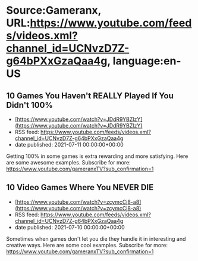 # Source:Gameranx, URL:https://www.youtube.com/feeds/videos.xml?channel_id=UCNvzD7Z-g64bPXxGzaQaa4g, language:en-US

## 10 Games You Haven't REALLY Played If You Didn't 100%
 - [https://www.youtube.com/watch?v=JDdR9YBZlzY](https://www.youtube.com/watch?v=JDdR9YBZlzY)
 - RSS feed: https://www.youtube.com/feeds/videos.xml?channel_id=UCNvzD7Z-g64bPXxGzaQaa4g
 - date published: 2021-07-11 00:00:00+00:00

Getting 100% in some games is extra rewarding and more satisfying. Here are some awesome examples.
Subscribe for more: https://www.youtube.com/gameranxTV?sub_confirmation=1

## 10 Video Games Where You NEVER DIE
 - [https://www.youtube.com/watch?v=zcymcCj8-a8](https://www.youtube.com/watch?v=zcymcCj8-a8)
 - RSS feed: https://www.youtube.com/feeds/videos.xml?channel_id=UCNvzD7Z-g64bPXxGzaQaa4g
 - date published: 2021-07-10 00:00:00+00:00

Sometimes when games don't let you die they handle it in interesting and creative ways. Here are some cool examples.
Subscribe for more: https://www.youtube.com/gameranxTV?sub_confirmation=1

